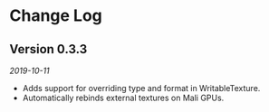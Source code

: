 # Change Log

## Version 0.3.3

_2019-10-11_

 * Adds support for overriding type and format in WritableTexture.
 * Automatically rebinds external textures on Mali GPUs.